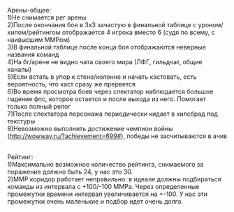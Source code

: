 Арены-общее:<br>
1)Не снимается рег арены<br>
2)После окончания боя в 3х3 зачастую в финальной таблице с уроном/хилом/рейтингом отображается 4 игрока вместо 6 (судя по всему, с наивысшим ММРом)<br>
3)В финальной таблице после конца боя отображаются неверные названия команд<br>
4)На бг/арене не видно чата своего мира (ЛФГ, гильдчат, общие каналы)<br>
5)Если встать в упор к стене/колонне и начать кастовать, есть вероятность, что каст сразу же прервется<br>
6)Во время просмотра боев через спектатор наблюдается большое падение фпс, которое остается и после выхода из него. Помогает только полный релог<br>
7)После спектатора персонажа периодически кидает в хилсбрад под текстуры<br>
8)Невозможно выполнить достижение чемпион войны (http://wowway.ru/?achievement=699#), победы не засчитываются в ачив<br><br>


Рейтинг:<br>
1)Максимально возможное количество рейтинга, снимаемого за поражение должно быть 24, у нас это 30.<br>
2)ММР коридор работает неправильно: в идеале должны подбираться команды из интервала с +100/-100 ММРа. Через определенные промежутки времени интервал увеличивается на +-100. У нас эти промежутки очень маленькие и подбор идет очень долго.<br><br>
